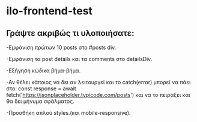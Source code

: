 # ilo-frontend-test

## Γράψτε ακριβώς τι υλοποιήσατε:

-Εμφάνιση πρώτων 10 posts στο #posts div. 

-Εμφάνιση τα post details και τα comments στο detailsDiv.

-Εξήγηση κώδικα βήμα-βήμα.

-Αν θέλει κάποιος να δει αν λειτουργεί και το catch(error) μπορεί να πάει στο: const response = await fetch('https://jsonplaceholder.typicode.com/posts') και να το πειράξει και θα δει μήνυμα σφάλματος. 

-Προσθήκη απλού styles.(και mobile-responsive).
